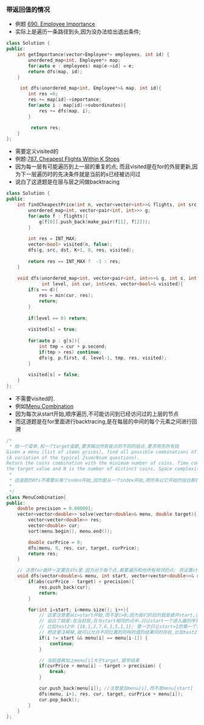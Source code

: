 ### 带返回值的情况
* 例题 [690. Employee Importance](https://leetcode.com/problems/employee-importance/)
* 实际上是遍历一条路径到头,因为没办法给出退出条件;

```c++
class Solution {
public:
    int getImportance(vector<Employee*> employees, int id) {
        unordered_map<int, Employee*> map;
        for(auto e : employees) map[e->id] = e;
        return dfs(map, id);
    }

     int dfs(unordered_map<int, Employee*>& map, int id){
        int res =0;
        res += map[id]->importance;
        for(auto i : map[id]->subordinates){
            res += dfs(map, i);
        }

         return res;
    }
};

```


* 需要定义visited的
* 例题:[787. Cheapest Flights Within K Stops](https://leetcode.com/problems/cheapest-flights-within-k-stops/)
* 因为每一层有可能遍历到上一层的重复的点; 而且visited是在for的外层更新,因为下一层遍历时的先决条件就是当前的s已经被访问过
* 说白了这道题是在层与层之间做backtracing

```c++
class Solution {
public:
    int findCheapestPrice(int n, vector<vector<int>>& flights, int src, int dst, int K) {
        unordered_map<int, vector<pair<int, int>>> g;
        for(auto f : flights){
            g[f[0]].push_back(make_pair(f[1], f[2])); 
        }
        
        int res = INT_MAX;
        vector<bool> visited(n, false);
        dfs(g, src, dst, K+1, 0, res, visited);
        
        return res == INT_MAX ?  -1 : res;
    }
    
    void dfs(unordered_map<int, vector<pair<int, int>>>& g, int s, int d, 
             int level, int cur, int&res, vector<bool>& visited){
        if(s == d){
            res = min(cur, res);
            return;
        }
        
        if(level == 0) return;
        
        visited[s] = true;
        
        for(auto p : g[s]){
            int tmp = cur + p.second;
            if(tmp > res) continue;
            dfs(g, p.first, d, level-1, tmp, res, visited);
        }
        
        visited[s] = false;
    }
};

```

* 不需要visited的.
* 例如[Menu Combination](https://github.com/Alex1888/InterviewProblems/blob/master/Airbnb/Menu%20Combination%20Sum/main.cpp)
* 因为每次从start开始,顺序遍历,不可能访问到已经访问过的上层的节点
* 而这道题是在for里面进行backtracing,是在每层的中间的每个元素之间进行回溯

```c++
/*
 * 给一个菜单,和一个target金额,要求输出所有能点的不同的组合,要求用完所有钱
Given a menu (list of items prices), find all possible combinations of items that sum a particular value K.
(A variation of the typical 2sum/Nsum questions).
Return the coins combination with the minimum number of coins. Time complexity O(MN), where M is
the target value and N is the number of distinct coins. Space complexity O(M).
 * 
 * 这道题的dfs不需要从每个index开始,因为是从一个index开始,把所有以它开始的组合都找完,然后再从下一个index开始.
 *
 */
class MenuCombination{
public:
    double precision = 0.000001;
    vector<vector<double>> solve(vector<double>& menu, double target){
        vector<vector<double>> res;
        vector<double> cur;
        sort(menu.begin(), menu.end());

        double curPrice = 0;
        dfs(menu, 0, res, cur, target, curPrice);
        return res;
    }

    // 注意for循环一定要在dfs里.因为对于每个点,都要遍历和他所有相邻的点; 而设置start和排序,只是剪枝的一种方法
    void dfs(vector<double>& menu, int start, vector<vector<double>>& res, vector<double>& cur, double target, double curPrice){
        if(abs(curPrice - target) < precision){
            res.push_back(cur);
            return;
        }

        for(int i=start; i<menu.size(); i++){
            // 这里注意要从i>start开始,而不是i>0;因为我们的目的就是避开start,让start能顺序进入cur;
            // 说白了就是:在当前层,在与start相同的点中.只让start一个进入遍历序列; 而其他的点即使和start相同,也等到再下一层遍历
            // 比如test2中 {10,1,2,7,6,1,5,1,1}; 第一次只让start=1的第一个1进入,然后它就会遍历出[1,1,1,5]这个结果
            // 把这里注释掉,就可以允许不同位置的同样的值的结果同时存在,比如test2中会出现多个[1,1,1,5],里面的1代表不同的菜
            if(i != start && menu[i] == menu[i-1]) {
                continue;
            }

            // 当前值再加上menu[i]大于target,提早结束
            if(curPrice + menu[i] - target > precision) {
                break;
            }

            cur.push_back(menu[i]); //注意是加menu[i],而不是menu[start]
            dfs(menu, i+1, res, cur, target, curPrice + menu[i]);
            cur.pop_back();
        }
    }
};
```
